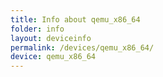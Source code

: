 ```yaml
---
title: Info about qemu_x86_64
folder: info
layout: deviceinfo
permalink: /devices/qemu_x86_64/
device: qemu_x86_64
---
```

